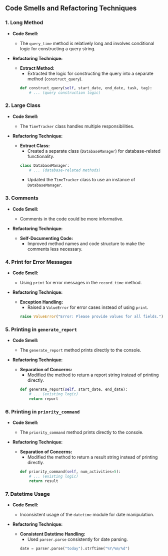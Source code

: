 ## Code Smells and Refactoring Techniques

### 1. Long Method
- **Code Smell:**
  - The `query_time` method is relatively long and involves conditional logic for constructing a query string.

- **Refactoring Technique:**
  - **Extract Method:**
    - Extracted the logic for constructing the query into a separate method (`construct_query`).
    ```python
    def construct_query(self, start_date, end_date, task, tag):
        # ... (query construction logic)
    ```

### 2. Large Class
- **Code Smell:**
  - The `TimeTracker` class handles multiple responsibilities.

- **Refactoring Technique:**
  - **Extract Class:**
    - Created a separate class (`DatabaseManager`) for database-related functionality.
    ```python
    class DatabaseManager:
        # ... (database-related methods)
    ```
    - Updated the `TimeTracker` class to use an instance of `DatabaseManager`.

### 3. Comments
- **Code Smell:**
  - Comments in the code could be more informative.

- **Refactoring Technique:**
  - **Self-Documenting Code:**
    - Improved method names and code structure to make the comments less necessary.

### 4. Print for Error Messages
- **Code Smell:**
  - Using `print` for error messages in the `record_time` method.

- **Refactoring Technique:**
  - **Exception Handling:**
    - Raised a `ValueError` for error cases instead of using `print`.
    ```python
    raise ValueError("Error: Please provide values for all fields.")
    ```

### 5. Printing in `generate_report`
- **Code Smell:**
  - The `generate_report` method prints directly to the console.

- **Refactoring Technique:**
  - **Separation of Concerns:**
    - Modified the method to return a report string instead of printing directly.
    ```python
    def generate_report(self, start_date, end_date):
        # ... (existing logic)
        return report

### 6. Printing in `priority_command`
- **Code Smell:**
  - The `priority_command` method prints directly to the console.

- **Refactoring Technique:**
  - **Separation of Concerns:**
    - Modified the method to return a result string instead of printing directly.
    ```python
    def priority_command(self, num_activities=5):
        # ... (existing logic)
        return result

### 7. Datetime Usage
- **Code Smell:**
  - Inconsistent usage of the `datetime` module for date manipulation.

- **Refactoring Technique:**
  - **Consistent Datetime Handling:**
    - Used `parser.parse` consistently for date parsing.
    ```python
    date = parser.parse("today").strftime("%Y/%m/%d")
    ```